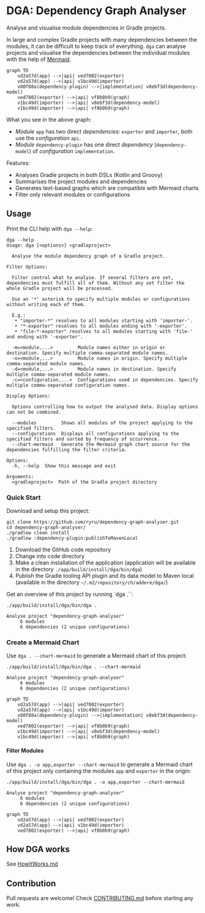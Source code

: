 # DGA: Dependency Graph Analyser

Analyse and visualise module dependencies in Gradle projects.

In large and complex Gradle projects with many dependencies between the modules, it can be difficult
to keep track of everything. `dga` can analyse projects and visualise the dependencies between the
individual modules with the help of [Mermaid](https://mermaid.js.org/).

```mermaid
graph TD
    vd2a57d(app) -->|api| ved7802(exporter)
    vd2a57d(app) -->|api| v1bc49d(importer)
    v80f88a(dependency-plugin) -->|implementation| v8ebf3d(dependency-model)
    ved7802(exporter) -->|api| vf8b0b9(graph)
    v1bc49d(importer) -->|api| v8ebf3d(dependency-model)
    v1bc49d(importer) -->|api| vf8b0b9(graph)
```

What you see in the above graph:

* _Module_ `app` has two direct _dependencies_: `exporter` and `importer`, both use the
  _configuration_ `api`.
* _Module_ `dependency-plugin` has one direct _dependency_ (`dependency-model`) of
  _configuration_ `implementation`.

Features:

* Analyses Gradle projects in both DSLs (Kotlin and Groovy)
* Summarises the project modules and dependencies
* Generates text-based graphs which are compatible with Mermaid charts
* Filter only relevant modules or configurations

## Usage

Print the CLI help with `dga --help`:

```
dga --help
Usage: dga [<options>] <gradleproject>

  Analyse the module dependency graph of a Gradle project.

Filter Options:

  Filter control what to analyse. If several filters are set, dependencies must fulfill all of them. Without any set filter the whole Gradle project will be processed.

  Use an '*' asterisk to specify multiple modules or configurations without writing each of them.

  E.g.:
   • "importer-*" resolves to all modules starting with 'importer-'.
   • "*-exporter" resolves to all modules ending with '-exporter'.
   • "file-*-exporter" resolves to all modules starting with 'file-' and ending with '-exporter'.

  -m=<module,...>         Module names either in origin or destination. Specify multiple comma-separated module names.
  -o=<module,...>         Module names in origin. Specify multiple comma-separated module names.
  -d=<module,...>         Module names in destination. Specify multiple comma-separated module names.
  -c=<configuration,...>  Configurations used in dependencies. Specify multiple comma-separated configuration names.

Display Options:

  Options controlling how to output the analysed data. Display options can not be combined.

  --modules         Shows all modules of the project applying to the specified filters.
  --configurations  Displays all configurations applying to the specified filters and sorted by frequency of occurrence.
  --chart-mermaid   Generate the Mermaid graph chart source for the dependencies fulfilling the filter criteria.

Options:
  -h, --help  Show this message and exit

Arguments:
  <gradleproject>  Path of the Gradle project directory
```

### Quick Start

Download and setup this project:

```
git clone https://github.com/ryru/dependency-graph-analyser.git
cd dependency-graph-analyser/
./gradlew clean install
./gradlew :dependency-plugin:publishToMavenLocal
```

1. Download the GitHub code repository
2. Change into code directory
3. Make a clean installation of the application (application will be available in the
   directory `./app/build/install/dga/bin/dga`)
4. Publish the Gradle tooling API plugin and its data model to Maven local (available in the
   directory `~/.m2/repository/ch/addere/dga/`)

Get an overview of this project by running `dga .``:

```
./app/build/install/dga/bin/dga .

Analyse project "dependency-graph-analyser"
     6 modules
     6 dependencies (2 unique configurations)

```

### Create a Mermaid Chart

Use `dga . --chart-mermaid` to generate a Mermaid chart of this project:

```
./app/build/install/dga/bin/dga . --chart-mermaid

Analyse project "dependency-graph-analyser"
     6 modules
     6 dependencies (2 unique configurations)

graph TD
    vd2a57d(app) -->|api| ved7802(exporter)
    vd2a57d(app) -->|api| v1bc49d(importer)
    v80f88a(dependency-plugin) -->|implementation| v8ebf3d(dependency-model)
    ved7802(exporter) -->|api| vf8b0b9(graph)
    v1bc49d(importer) -->|api| v8ebf3d(dependency-model)
    v1bc49d(importer) -->|api| vf8b0b9(graph)

```

#### Filter Modules

Use `dga . -o app,exporter --chart-mermaid` to generate a Mermaid chart of this project only
containing the modules `app` and `exporter` in the origin:

```
./app/build/install/dga/bin/dga . -o app,exporter --chart-mermaid

Analyse project "dependency-graph-analyser"
     6 modules
     6 dependencies (2 unique configurations)

graph TD
    vd2a57d(app) -->|api| ved7802(exporter)
    vd2a57d(app) -->|api| v1bc49d(importer)
    ved7802(exporter) -->|api| vf8b0b9(graph)

```

## How DGA works

See [HowItWorks.md](HOWITWORKS.md)

## Contribution

Pull requests are welcome! Check [CONTRIBUTING.md](CONTRIBUTING.md) before starting any work.
